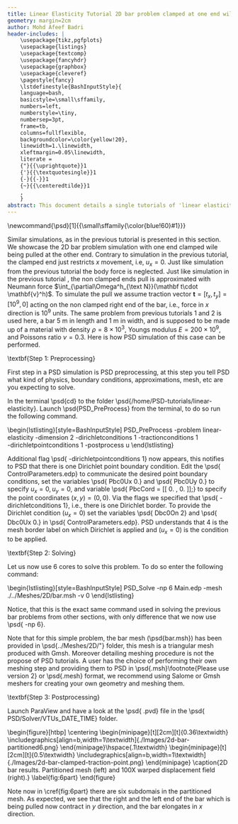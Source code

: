 ```yaml
---
title: Linear Elasticity Tutorial 2D bar problem clamped at one end wile being pulled at the other end (Dirichlet-Neumann-Point boundary conditions case)
geometry: margin=2cm
author: Mohd Afeef Badri
header-includes: |
    \usepackage{tikz,pgfplots}
    \usepackage{listings}
    \usepackage{textcomp}
    \usepackage{fancyhdr}
    \usepackage{graphbox}
    \usepackage{cleveref}
    \pagestyle{fancy}
    \lstdefinestyle{BashInputStyle}{
	language=bash,
	basicstyle=\small\sffamily,
	numbers=left,
	numberstyle=\tiny,
	numbersep=3pt,
	frame=tb,
	columns=fullflexible,
	backgroundcolor=\color{yellow!20},
	linewidth=1.\linewidth,
	xleftmargin=0.05\linewidth,
	literate =
	{"}{{\uprightquote}}1
	{'}{{\textquotesingle}}1
	{-}{{-}}1
	{~}{{\centeredtilde}}1
	,
    }
abstract: This document details a single tutorials of 'linear elasticity' module of PSD in a more verbos manner.
---
```


\newcommand{\psd}[1]{{\small\sffamily{\color{blue!60}#1}}}

Similar simulations, as in the previous tutorial is presented in this section. We showcase the 2D bar problem simulation with one end clamped  wile being pulled at the other end. Contrary to simulation in the previous tutorial, the clamped end just restricts $x$ movement, i.e, $u_x=0$. Just like simulation from the previous tutorial the body force is neglected. Just like simulation in   the previous tutorial , the non clamped ends pull is approximated with Neumann force $\int_{\partial\Omega^h_{\text N}}(\mathbf t\cdot \mathbf{v}^h)$. To simulate the pull we assume traction vector $\mathbf t=[t_x,t_y]=[10^9,0]$ acting on the non clamped right end of the bar, i.e., force in $x$ direction is $10^9$ units. The same problem from previous tutorials 1 and 2 is used here, a bar 5 m in length and 1 m in width, and is supposed to be made up of a material with density $\rho=8\times 10^3$, Youngs modulus $E=200\times 10^9$, and Poissons ratio $\nu=0.3$. Here is how PSD simulation of this case can be performed.


\textbf{Step 1: Preprocessing}

First step in a PSD simulation is PSD preprocessing, at this step you tell PSD what kind of physics, boundary conditions, approximations, mesh, etc are you expecting to solve.

In the terminal \psd{cd} to the folder \psd{/home/PSD-tutorials/linear-elasticity}. Launch \psd{PSD\_PreProcess} from the terminal, to do so run the following command.

\begin{lstlisting}[style=BashInputStyle]
PSD_PreProcess -problem linear-elasticity -dimension 2 -dirichletconditions 1 -tractionconditions 1 \
-dirichletpointconditions 1 -postprocess u
\end{lstlisting}

Additional flag \psd{ -dirichletpointconditions 1} now appears, this notifies to PSD that there is one Dirichlet point boundary condition. Edit the  \psd{ ControlParameters.edp} to communicate the desired point boundary conditions, set the variables \psd{ Pbc0Ux  0.} and \psd{ Pbc0Uy  0.} to specify $u_x=0,u_y=0$, and variable \psd{ PbcCord = [[  0. , 0. ]];} to specify the point coordinates $(x,y)=(0,0)$. Via the flags we specified that \psd{ -dirichletconditions 1}, i.e., there is one Dirichlet border.
To provide the Dirichlet condition ($u_x=0$) set the variables \psd{ Dbc0On 2} and \psd{ Dbc0Ux 0.}  in \psd{ ControlParameters.edp}. PSD understands that 4 is the mesh border label on which Dirichlet is applied and ($u_x=0$) is the condition to be applied.

\textbf{Step 2: Solving}

Let us now use 6 cores to solve this problem. To do so enter the following command:

\begin{lstlisting}[style=BashInputStyle]
PSD_Solve -np 6 Main.edp -mesh ./../Meshes/2D/bar.msh -v 0
\end{lstlisting}

Notice, that this is the exact same command used in solving the previous bar problems from other sections, with only difference that we now use \psd{ -np 6}.

Note that for this simple problem, the bar mesh (\psd{bar.msh}) has been provided in \psd{../Meshes/2D/"} folder, this mesh is a triangular mesh produced with Gmsh. Moreover detailing meshing procedure is not the propose of PSD tutorials. A user has the choice of performing their own meshing step and providing them to PSD in \psd{.msh}\footnote{Please use version 2} or \psd{.mesh} format, we recommend using Salome or Gmsh meshers for creating your own geometry and meshing them. 

\textbf{Step 3: Postprocessing}

Launch ParaView and have a look at the  \psd{ .pvd} file in the  \psd{ PSD/Solver/VTUs\_DATE\_TIME} folder. 

\begin{figure}[htbp]
    \centering
    \begin{minipage}[t][2cm][t]{0.36\textwidth}
    \includegraphics[align=b,width=1\textwidth]{./Images/2d-bar-partitioned6.png}
    \end{minipage}\hspace{.1\textwidth}
    \begin{minipage}[t][2cm][t]{0.5\textwidth}
    \includegraphics[align=b,width=1\textwidth]{./Images/2d-bar-clamped-traction-point.png}
    \end{minipage}
    \caption{2D bar results. Partitioned mesh (left) and 100X warped displacement field (right).}
    \label{fig:6part}
\end{figure}

Note now in \cref{fig:6part} there are six subdomais in the partitioned mesh. As expected, we see that the right and the left end of the bar which is being pulled now contract in $y$ direction, and the bar elongates in $x$ direction. 
